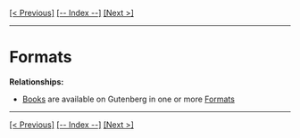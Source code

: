 [[< Previous]](books.md) [[-- Index --]](entity_class_index.md) [[Next >]](languages.md)
___
# Formats

**Relationships:**
  * [Books](books.md) are available on Gutenberg in one or more [Formats](formats.md)

___
[[< Previous]](books.md) [[-- Index --]](entity_class_index.md) [[Next >]](languages.md)
